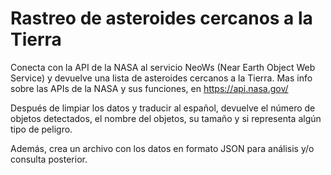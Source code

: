 # Rastreo de asteroides cercanos a la Tierra
Conecta con la API de la NASA al servicio NeoWs (Near Earth Object Web Service) y devuelve una lista de asteroides cercanos a la Tierra.
Mas info sobre las APIs de la NASA y sus funciones, en https://api.nasa.gov/

Después de limpiar los datos y traducir al español, devuelve el número de objetos detectados, el nombre del objetos, su tamaño y si representa algún tipo de peligro.

Además, crea un archivo con los datos en formato JSON para análisis y/o consulta posterior.

